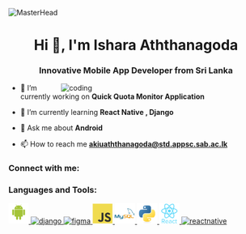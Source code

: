 ![MasterHead](https://cdn.vectorstock.com/i/500p/07/35/application-smartphone-with-business-graph-vector-29570735.avif)
<h1 align="center">Hi 👋, I'm Ishara Aththanagoda</h1>
<h3 align="center">Innovative Mobile App Developer from Sri Lanka</h3>
<img align="right" alt="coding" width="400" src="https://img.freepik.com/free-vector/gradient-ui-ux-background_23-2149065783.jpg?t=st=1719205351~exp=1719208951~hmac=6b5a2ed943f1b3d9b4c7deaeaa5a55e54c19732ff90627f165f5fc1e1d0cd3e6&w=740">

- 🔭 I’m currently working on **Quick Quota Monitor Application**

- 🌱 I’m currently learning **React Native , Django**

- 💬 Ask me about **Android**

- 📫 How to reach me **akiuaththanagoda@std.appsc.sab.ac.lk**

<h3 align="left">Connect with me:</h3>
<p align="left">
</p>

<h3 align="left">Languages and Tools:</h3>
<p align="left"> <a href="https://developer.android.com" target="_blank" rel="noreferrer"> <img src="https://raw.githubusercontent.com/devicons/devicon/master/icons/android/android-original-wordmark.svg" alt="android" width="40" height="40"/> </a> <a href="https://www.djangoproject.com/" target="_blank" rel="noreferrer"> <img src="https://cdn.worldvectorlogo.com/logos/django.svg" alt="django" width="40" height="40"/> </a> <a href="https://www.figma.com/" target="_blank" rel="noreferrer"> <img src="https://www.vectorlogo.zone/logos/figma/figma-icon.svg" alt="figma" width="40" height="40"/> </a> <a href="https://developer.mozilla.org/en-US/docs/Web/JavaScript" target="_blank" rel="noreferrer"> <img src="https://raw.githubusercontent.com/devicons/devicon/master/icons/javascript/javascript-original.svg" alt="javascript" width="40" height="40"/> </a> <a href="https://www.mysql.com/" target="_blank" rel="noreferrer"> <img src="https://raw.githubusercontent.com/devicons/devicon/master/icons/mysql/mysql-original-wordmark.svg" alt="mysql" width="40" height="40"/> </a> <a href="https://www.python.org" target="_blank" rel="noreferrer"> <img src="https://raw.githubusercontent.com/devicons/devicon/master/icons/python/python-original.svg" alt="python" width="40" height="40"/> </a> <a href="https://reactjs.org/" target="_blank" rel="noreferrer"> <img src="https://raw.githubusercontent.com/devicons/devicon/master/icons/react/react-original-wordmark.svg" alt="react" width="40" height="40"/> </a> <a href="https://reactnative.dev/" target="_blank" rel="noreferrer"> <img src="https://reactnative.dev/img/header_logo.svg" alt="reactnative" width="40" height="40"/> </a> </p>
